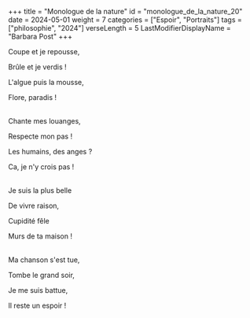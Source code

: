 +++
title = "Monologue de la nature"
id = "monologue_de_la_nature_20"
date = 2024-05-01
weight = 7
categories = ["Espoir", "Portraits"]
tags = ["philosophie", "2024"]
verseLength = 5
LastModifierDisplayName = "Barbara Post"
+++

Coupe et je repousse,

Brûle et je verdis !

L'algue puis la mousse,

Flore, paradis !

 \
Chante mes louanges,

Respecte mon pas !

Les humains, des anges ?

Ca, je n'y crois pas !

 \
Je suis la plus belle

De vivre raison,

Cupidité fêle

Murs de ta maison !

 \
Ma chanson s'est tue,

Tombe le grand soir,

Je me suis battue,

Il reste un espoir !

